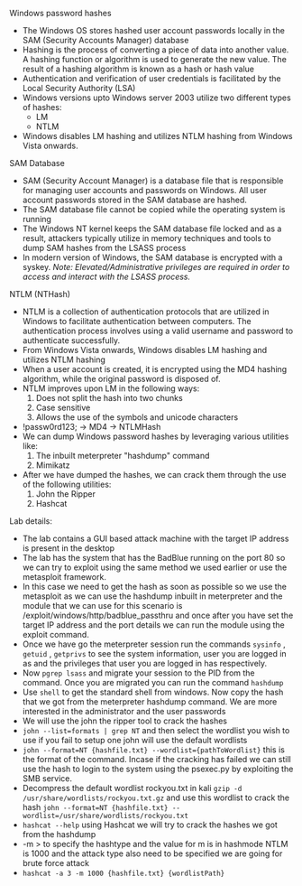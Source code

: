 Windows password hashes

- The Windows OS stores hashed user account passwords locally in the SAM (Security Accounts Manager) database
- Hashing is the process of converting a piece of data into another value. A hashing function or algorithm is used to generate the new value. The result of a hashing algorithm is known as a hash or hash value
- Authentication and verification of user credentials is facilitated by the Local Security Authority (LSA)
- Windows versions upto Windows server 2003 utilize two different types of hashes:
	- LM
	- NTLM
- Windows disables LM hashing and utilizes NTLM hashing from Windows Vista onwards.

SAM Database

- SAM (Security Account Manager) is a database file that is responsible for managing user accounts and passwords on Windows. All user account passwords stored in the SAM database are hashed.
- The SAM database file cannot be copied while the operating system is running
- The Windows NT kernel keeps the SAM database file locked and as a result, attackers typically utilize in memory techniques and tools to dump SAM hashes from the LSASS process
- In modern version of Windows, the SAM database is encrypted with a syskey.
_Note: Elevated/Administrative privileges are required in order to access and interact with the LSASS process._

NTLM (NTHash)

- NTLM is a collection of authentication protocols that are utilized in Windows to facilitate authentication between computers. The authentication process involves using a valid username and password to authenticate successfully.
- From Windows Vista onwards, Windows disables LM hashing and utilizes NTLM hashing
- When a user account is created, it is encrypted using the MD4 hashing algorithm, while the original password is disposed of.
- NTLM improves upon LM in the following ways:
	1. Does not split the hash into two chunks
	2. Case sensitive
	3. Allows the use of the symbols and unicode characters
- !passw0rd123; -> MD4 -> NTLMHash
- We can dump Windows password hashes by leveraging various utilities like:
	1. The inbuilt meterpreter "hashdump" command
	2. Mimikatz
- After we have dumped the hashes, we can crack them through the use of the following utilities:
	1. John the Ripper
	2. Hashcat



Lab details: 

- The lab contains a GUI based attack machine with the target IP address is present in the desktop
- The lab has the system that has the BadBlue running on the port 80 so we can try to exploit using the same method we used earlier or use the metasploit framework.
- In this case we need to get the hash as soon as possible so we use the metasploit as we can use the hashdump inbuilt in meterpreter and the module that we can use for this scenario is /exploit/windows/http/badblue_passthru and once after you have set the target IP address and the port details we can run the module using the exploit command.
- Once we have go the meterpreter session run the commands `sysinfo` , `getuid` , `getprivs` to see the system information, user you are logged in as and the privileges that user you are logged in has respectively.
- Now `pgrep lsass` and migrate your session to the PID from the command. Once you are migrated you can run the command `hashdump`
- Use `shell` to get the standard shell from windows. Now copy the hash that we got from the meterpreter hashdump command. We are more interested in the administrator and the user passwords
- We will use the john the ripper tool to crack the hashes
- `john --list=formats | grep NT` and then select the wordlist you wish to use if you fail to setup one john will use the default wordlists
- `john --format=NT {hashfile.txt} --wordlist={pathToWordlist}` this is the format of the command. Incase if the cracking has failed we can still use the hash to login to the system using the psexec.py by exploiting the SMB service.
- Decompress the default wordlist rockyou.txt in kali `gzip -d /usr/share/wordlists/rockyou.txt.gz` and use this wordlist to crack the hash `john --format=NT {hashfile.txt} --wordlist=/usr/share/wordlists/rockyou.txt`
- `hashcat --help` using Hashcat we will try to crack the hashes we got from the hashdump
- -m > to specify the hashtype and the value for m is in hashmode NTLM is 1000 and the attack type also need to be specified we are going for brute force attack
- `hashcat -a 3 -m 1000 {hashfile.txt} {wordlistPath}`